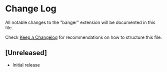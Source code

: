 # Change Log

All notable changes to the "banger" extension will be documented in this file.

Check [Keep a Changelog](http://keepachangelog.com/) for recommendations on how to structure this file.

## [Unreleased]

- Initial release